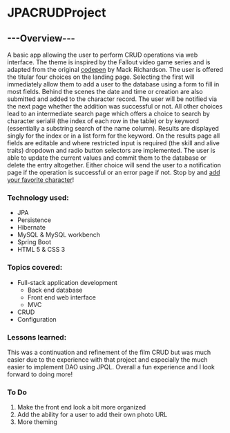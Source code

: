 # JPACRUDProject

## ---Overview---
A basic app allowing the user to perform CRUD operations via web interface. The theme is inspired by the Fallout video game series and is adapted from the original [codepen](https://codepen.io/mackorichardson/pen/vNMRpK) by Mack Richardson. The user is offered the titular four choices on the landing page. Selecting the first will immediately allow them to add a user to the database using a form to fill in most fields. Behind the scenes the date and time or creation are also submitted and added to the character record. The user will be notified via the next page whether the addition was successful or not. All other choices lead to an intermediate search page which offers a choice to search by character serial# (the index of each row in the table) or by keyword (essentially a substring search of the name column). Results are displayed singly for the index or in a list form for the keyword. On the results page all fields are editable and where restricted input is required (the skill and alive traits) dropdown and radio button selectors are implemented. The user is able to update the current values and commit them to the database or delete the entry altogether. Either choice will send the user to a notification page if the operation is successful or an error page if not. Stop by and [add your favorite character](http://18.189.91.96:8080/FalloutApp/)!

### Technology used:
* JPA
* Persistence
* Hibernate
* MySQL & MySQL workbench
* Spring Boot
* HTML 5 & CSS 3

### Topics covered:
* Full-stack application development
  * Back end database
  * Front end web interface
  * MVC
* CRUD
* Configuration

### Lessons learned:
This was a continuation and refinement of the film CRUD but was much easier due to the experience with that project and especially the much easier to implement DAO using JPQL. Overall a fun experience and I look forward to doing more!


### To Do
1) Make the front end look a bit more organized
2) Add the ability for a user to add their own photo URL
3) More theming
